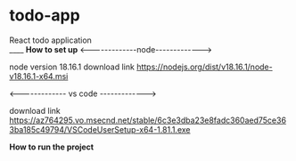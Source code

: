 # todo-app
React todo application <br />____
**How to set up**
 <-------------node------------->

node version 18.16.1
download link
https://nodejs.org/dist/v18.16.1/node-v18.16.1-x64.msi

<------------- vs code ------------->

download link
https://az764295.vo.msecnd.net/stable/6c3e3dba23e8fadc360aed75ce363ba185c49794/VSCodeUserSetup-x64-1.81.1.exe

**How to run the project**

